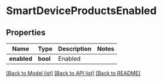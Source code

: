 # SmartDeviceProductsEnabled

## Properties
Name | Type | Description | Notes
------------ | ------------- | ------------- | -------------
**enabled** | **bool** | Enabled | 

[[Back to Model list]](../README.md#documentation-for-models) [[Back to API list]](../README.md#documentation-for-api-endpoints) [[Back to README]](../README.md)


